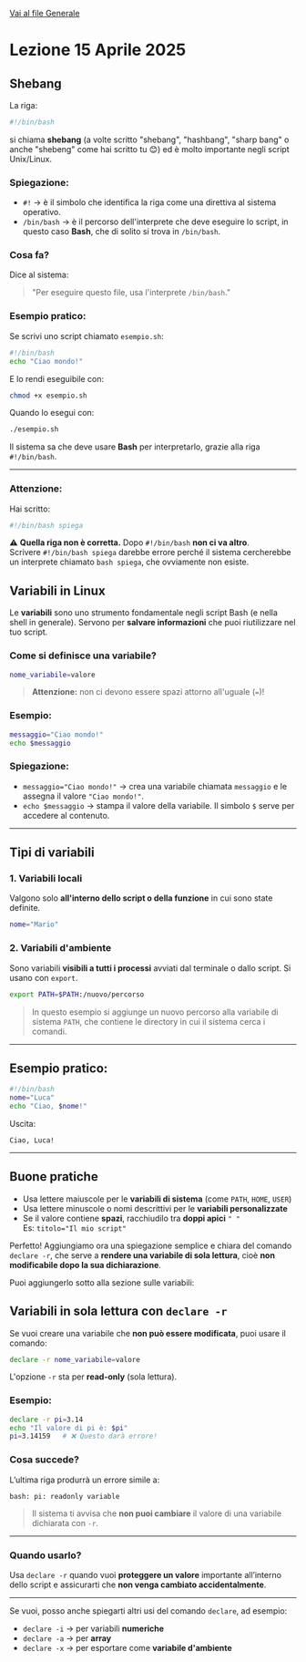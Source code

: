 [Vai al file Generale](../../README.md)

# Lezione 15 Aprile 2025

## Shebang

La riga:

```bash
#!/bin/bash
```

si chiama **shebang** (a volte scritto "shebang", "hashbang", "sharp bang" o anche "shebeng" come hai scritto tu 😊) ed è molto importante negli script Unix/Linux.

### Spiegazione:

- `#!` → è il simbolo che identifica la riga come una direttiva al sistema operativo.
- `/bin/bash` → è il percorso dell'interprete che deve eseguire lo script, in questo caso **Bash**, che di solito si trova in `/bin/bash`.

### Cosa fa?

Dice al sistema:

> "Per eseguire questo file, usa l'interprete `/bin/bash`."

### Esempio pratico:

Se scrivi uno script chiamato `esempio.sh`:

```bash
#!/bin/bash
echo "Ciao mondo!"
```

E lo rendi eseguibile con:

```bash
chmod +x esempio.sh
```

Quando lo esegui con:

```bash
./esempio.sh
```

Il sistema sa che deve usare **Bash** per interpretarlo, grazie alla riga `#!/bin/bash`.

---

### Attenzione:

Hai scritto:

```bash
#!/bin/bash spiega
```

⚠️ **Quella riga non è corretta.** Dopo `#!/bin/bash` **non ci va altro**.  
Scrivere `#!/bin/bash spiega` darebbe errore perché il sistema cercherebbe un interprete chiamato `bash spiega`, che ovviamente non esiste.

## Variabili in Linux

Le **variabili** sono uno strumento fondamentale negli script Bash (e nella shell in generale). Servono per **salvare informazioni** che puoi riutilizzare nel tuo script.

### Come si definisce una variabile?

```bash
nome_variabile=valore
```

> **Attenzione:** non ci devono essere spazi attorno all'uguale (`=`)!

### Esempio:

```bash
messaggio="Ciao mondo!"
echo $messaggio
```

### Spiegazione:

- `messaggio="Ciao mondo!"` → crea una variabile chiamata `messaggio` e le assegna il valore `"Ciao mondo!"`.
- `echo $messaggio` → stampa il valore della variabile. Il simbolo `$` serve per accedere al contenuto.

---

## Tipi di variabili

### 1. **Variabili locali**

Valgono solo **all'interno dello script o della funzione** in cui sono state definite.

```bash
nome="Mario"
```

### 2. **Variabili d'ambiente**

Sono variabili **visibili a tutti i processi** avviati dal terminale o dallo script. Si usano con `export`.

```bash
export PATH=$PATH:/nuovo/percorso
```

> In questo esempio si aggiunge un nuovo percorso alla variabile di sistema `PATH`, che contiene le directory in cui il sistema cerca i comandi.

---

## Esempio pratico:

```bash
#!/bin/bash
nome="Luca"
echo "Ciao, $nome!"
```

Uscita:

```
Ciao, Luca!
```

---

## Buone pratiche

- Usa lettere maiuscole per le **variabili di sistema** (come `PATH`, `HOME`, `USER`)
- Usa lettere minuscole o nomi descrittivi per le **variabili personalizzate**
- Se il valore contiene **spazi**, racchiudilo tra **doppi apici** `" "`  
  Es: `titolo="Il mio script"`


Perfetto! Aggiungiamo ora una spiegazione semplice e chiara del comando `declare -r`, che serve a **rendere una variabile di sola lettura**, cioè **non modificabile dopo la sua dichiarazione**.

Puoi aggiungerlo sotto alla sezione sulle variabili:


## Variabili in sola lettura con `declare -r`

Se vuoi creare una variabile che **non può essere modificata**, puoi usare il comando:

```bash
declare -r nome_variabile=valore
```

L'opzione `-r` sta per **read-only** (sola lettura).

### Esempio:

```bash
declare -r pi=3.14
echo "Il valore di pi è: $pi"
pi=3.14159   # ❌ Questo darà errore!
```

### Cosa succede?

L’ultima riga produrrà un errore simile a:

```
bash: pi: readonly variable
```

> Il sistema ti avvisa che **non puoi cambiare** il valore di una variabile dichiarata con `-r`.

---

### Quando usarlo?

Usa `declare -r` quando vuoi **proteggere un valore** importante all’interno dello script e assicurarti che **non venga cambiato accidentalmente**.

---

Se vuoi, posso anche spiegarti altri usi del comando `declare`, ad esempio:

- `declare -i` → per variabili **numeriche**
- `declare -a` → per **array**
- `declare -x` → per esportare come **variabile d'ambiente**



